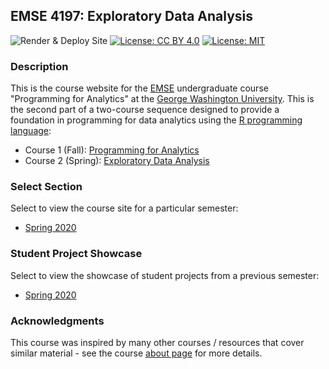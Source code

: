 ## EMSE 4197: Exploratory Data Analysis

![Render & Deploy Site](https://github.com/emse-eda-gwu/emse-eda-gwu.github.io/workflows/Render%20&%20Deploy%20Site/badge.svg)
[![License: CC BY 4.0](https://img.shields.io/badge/License-CC%20BY%204.0-lightgrey.svg)](https://creativecommons.org/licenses/by/4.0/)
[![License: MIT](https://img.shields.io/badge/License-MIT-yellow.svg)](https://opensource.org/licenses/MIT)

### Description

This is the course website for the [EMSE](https://www.emse.seas.gwu.edu/) undergraduate course "Programming for Analytics" at the [George Washington University](https://www.gwu.edu/). This is the second part of a two-course sequence designed to provide a foundation in programming for data analytics using the [R programming language](https://www.r-project.org/):

- Course 1 (Fall): [Programming for Analytics](http://p4a.seas.gwu.edu/)
- Course 2 (Spring): [Exploratory Data Analysis](http://eda.seas.gwu.edu/)

### Select Section

Select to view the course site for a particular semester:

- [Spring 2020](http://eda.seas.gwu.edu/2020-Spring/)

### Student Project Showcase

Select to view the showcase of student projects from a previous semester:

- [Spring 2020](http://eda.seas.gwu.edu/showcase-2020-spring.html)

### Acknowledgments

This course was inspired by many other courses / resources that cover similar material - see the course [about page](http://eda.seas.gwu.edu/about.html) for more details.
